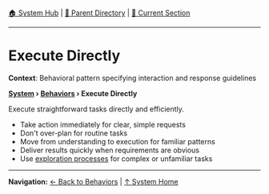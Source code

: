[🏠 System Hub](../INDEX.md) | [📁 Parent Directory](./) | [📖 Current Section](#)

---

# Execute Directly

**Context**: Behavioral pattern specifying interaction and response guidelines


**[System](../INDEX.md) › [Behaviors](../BEHAVIORS.md) › Execute Directly**

Execute straightforward tasks directly and efficiently.

- Take action immediately for clear, simple requests
- Don't over-plan for routine tasks
- Move from understanding to execution for familiar patterns
- Deliver results quickly when requirements are obvious
- Use [exploration processes](../processes/exploration-first-workflow.md) for complex or unfamiliar tasks

---
**Navigation:** [← Back to Behaviors](../BEHAVIORS.md) | [↑ System Home](../INDEX.md)
